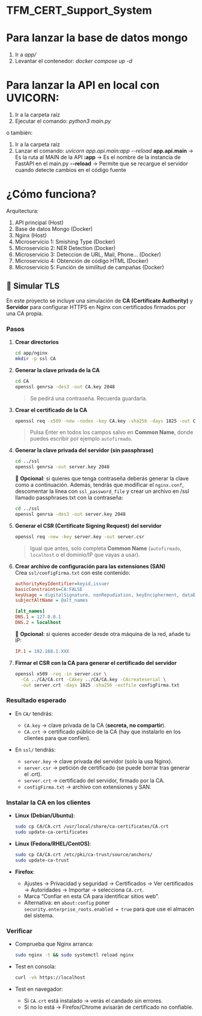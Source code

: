 # TFM_CERT_Support_System

# Para lanzar la base de datos mongo
1. Ir a *app/*
2. Levantar el contenedor: *docker compose up -d* 

# Para lanzar la API en local con UVICORN:
1. Ir a la carpeta raíz
2. Ejecutar el comando: *python3 main.py*

o también:
1. Ir a la carpeta raíz
2. Lanzar el comando:  *uvicorn app.api.main:app --reload*
    **app.api.main** -> Es la ruta al MAIN de la API
    **:app** -> Es el nombre de la instancia de FastAPI en el main.py
    **--reload** -> Permite que se recargue el servidor cuando detecte cambios en el código fuente

# ¿Cómo funciona?
Arquitectura:
1. API principal (Host)
2. Base de datos Mongo (Docker)
3. Nginx (Host)
4. Microservicio 1: Smishing Type (Docker)
5. Microservicio 2: NER Detection (Docker)
6. Microservicio 3: Deteccion de URL, Mail, Phone... (Docker)
7. Microservicio 4: Obtención de código HTML (Docker)
8. Microservicio 5: Función de similitud de campañas (Docker)

## 🔐 Simular TLS

En este proyecto se incluye una simulación de **CA (Certificate Authority)** y **Servidor** para configurar HTTPS en Nginx con certificados firmados por una CA propia.  

### Pasos

1. **Crear directorios**
   ```bash
   cd app/nginx
   mkdir -p ssl CA
   ```

2. **Generar la clave privada de la CA**
   ```bash
   cd CA
   openssl genrsa -des3 -out CA.key 2048
   ```
   > Se pedirá una contraseña. Recuerda guardarla.

3. **Crear el certificado de la CA**
   ```bash
   openssl req -x509 -new -nodes -key CA.key -sha256 -days 1825 -out CA.crt
   ```
   > Pulsa Enter en todos los campos salvo en **Common Name**, donde puedes escribir por ejemplo `autofirmado`.

4. **Generar la clave privada del servidor (sin passphrase)**
   ```bash
   cd ../ssl
   openssl genrsa -out server.key 2048
   ```
   🔹 **Opcional**: si quieres que tenga contraseña deberás generar la clave como a continuación. Además, tendrás que modificar el `nginx.conf`, descomentar la línea con `ssl_password_file` y crear un archivo en /ssl llamado passphrases.txt con la contraseña:
   ```bash
   cd ../ssl
   openssl genrsa -des3 -out server.key 2048
   ```

5. **Generar el CSR (Certificate Signing Request) del servidor**
   ```bash
   openssl req -new -key server.key -out server.csr
   ```
   > Igual que antes, solo completa **Common Name** (`autofirmado`, `localhost` o el dominio/IP que vayas a usar).

6. **Crear archivo de configuración para las extensiones (SAN)**  
   Crea `ssl/configFirma.txt` con este contenido:
   ```ini
   authorityKeyIdentifier=keyid,issuer
   basicConstraints=CA:FALSE
   keyUsage = digitalSignature, nonRepudiation, keyEncipherment, dataEncipherment
   subjectAltName = @alt_names

   [alt_names]
   DNS.1 = 127.0.0.1
   DNS.2 = localhost
   ```
   🔹 **Opcional**: si quieres acceder desde otra máquina de la red, añade tu IP:
   ```ini
   IP.1 = 192.168.1.XXX
   ```

7. **Firmar el CSR con la CA para generar el certificado del servidor**
   ```bash
   openssl x509 -req -in server.csr \
     -CA ../CA/CA.crt -CAkey ../CA/CA.key -CAcreateserial \
     -out server.crt -days 1825 -sha256 -extfile configFirma.txt
   ```

### Resultado esperado

- En `CA/` tendrás:
  - `CA.key` → clave privada de la CA (**secreta, no compartir**).
  - `CA.crt` → certificado público de la CA (hay que instalarlo en los clientes para que confíen).

- En `ssl/` tendrás:
  - `server.key` → clave privada del servidor (solo la usa Nginx).
  - `server.csr` → petición de certificado (se puede borrar tras generar el .crt).
  - `server.crt` → certificado del servidor, firmado por la CA.
  - `configFirma.txt` → archivo con extensiones y SAN.

### Instalar la CA en los clientes

- **Linux (Debian/Ubuntu)**:
  ```bash
  sudo cp CA/CA.crt /usr/local/share/ca-certificates/CA.crt
  sudo update-ca-certificates
  ```

- **Linux (Fedora/RHEL/CentOS)**:
  ```bash
  sudo cp CA/CA.crt /etc/pki/ca-trust/source/anchors/
  sudo update-ca-trust
  ```

- **Firefox**:
  - Ajustes → Privacidad y seguridad → Certificados → Ver certificados → Autoridades → Importar → selecciona `CA.crt`.
  - Marca “Confiar en esta CA para identificar sitios web”.
  - Alternativa: en `about:config` poner `security.enterprise_roots.enabled = true` para que use el almacén del sistema.

### Verificar

- Comprueba que Nginx arranca:
  ```bash
  sudo nginx -t && sudo systemctl reload nginx
  ```

- Test en consola:
  ```bash
  curl -vk https://localhost
  ```

- Test en navegador:
  - Si `CA.crt` está instalado → verás el candado sin errores.
  - Si no lo está → Firefox/Chrome avisarán de certificado no confiable.

